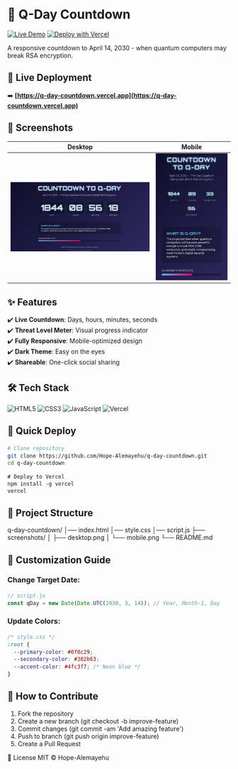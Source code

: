 # 🚀 Q-Day Countdown

[![Live Demo](https://img.shields.io/badge/Live_Demo-View_Now-green?style=for-the-badge)](https://q-day-countdown.vercel.app/)
[![Deploy with Vercel](https://vercel.com/button)](https://vercel.com/new/git/external?repository-url=https://github.com/Hope-Alemayehu/q-day-countdown)

A responsive countdown to April 14, 2030 - when quantum computers may break RSA encryption.

## 🌟 Live Deployment
➡️ **[https://q-day-countdown.vercel.app](https://q-day-countdown.vercel.app)**

## 📸 Screenshots

| Desktop | Mobile |
|---------|--------|
| <img src="screenshots/desktop.png" width="400"> | <img src="screenshots/mobile.png" width="200"> |

## ✨ Features

✔️ **Live Countdown**: Days, hours, minutes, seconds  
✔️ **Threat Level Meter**: Visual progress indicator  
✔️ **Fully Responsive**: Mobile-optimized design  
✔️ **Dark Theme**: Easy on the eyes  
✔️ **Shareable**: One-click social sharing  

## 🛠 Tech Stack

![HTML5](https://img.shields.io/badge/HTML5-E34F26?style=flat&logo=html5&logoColor=white)
![CSS3](https://img.shields.io/badge/CSS3-1572B6?style=flat&logo=css3&logoColor=white)
![JavaScript](https://img.shields.io/badge/JavaScript-F7DF1E?style=flat&logo=javascript&logoColor=black)
![Vercel](https://img.shields.io/badge/Vercel-000000?style=flat&logo=vercel&logoColor=white)

## 🚀 Quick Deploy

```bash
# Clone repository
git clone https://github.com/Hope-Alemayehu/q-day-countdown.git
cd q-day-countdown
```

```
# Deploy to Vercel
npm install -g vercel
vercel
```

## 📂 Project Structure 
q-day-countdown/
│── index.html
│── style.css
│── script.js
├── screenshots/
│   ├── desktop.png
│   └── mobile.png
└── README.md

## 🎨 Customization Guide

### Change Target Date:

```javascript
// script.js
const qDay = new Date(Date.UTC(2030, 3, 14)); // Year, Month-1, Day
``` 

### Update Colors:
```css
/* style.css */
:root {
  --primary-color: #0f0c29;
  --secondary-color: #302b63;
  --accent-color: #4fc3f7; /* Neon blue */
}
```
## 🤝 How to Contribute
1. Fork the repository
2. Create a new branch (git checkout -b improve-feature)
3. Commit changes (git commit -am 'Add amazing feature')
4. Push to branch (git push origin improve-feature)
5. Create a Pull Request

📜 License
MIT © Hope-Alemayehu
